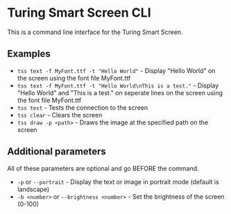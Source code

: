 # Turing Smart Screen CLI

This is a command line interface for the Turing Smart Screen.

## Examples

- `tss text -f MyFont.ttf -t "Hello World"` - Display "Hello World" on the screen using the font file MyFont.ttf
- `tss text -f MyFont.ttf -t "Hello World\nThis is a test."` - Display "Hello World" and "This is a test." on seperate lines on the screen using the font file MyFont.ttf
- `tss test` - Tests the connection to the screen
- `tss clear` - Clears the screen
- `tss draw -p <path>` - Draws the image at the specified path on the screen

## Additional parameters

All of these parameters are optional and go BEFORE the command.

- `-p` or `--portrait` - Display the text or image in portrait mode (default is landscape)
- `-b <number>` or `--brightness <number>` - Set the brightness of the screen (0-100)
